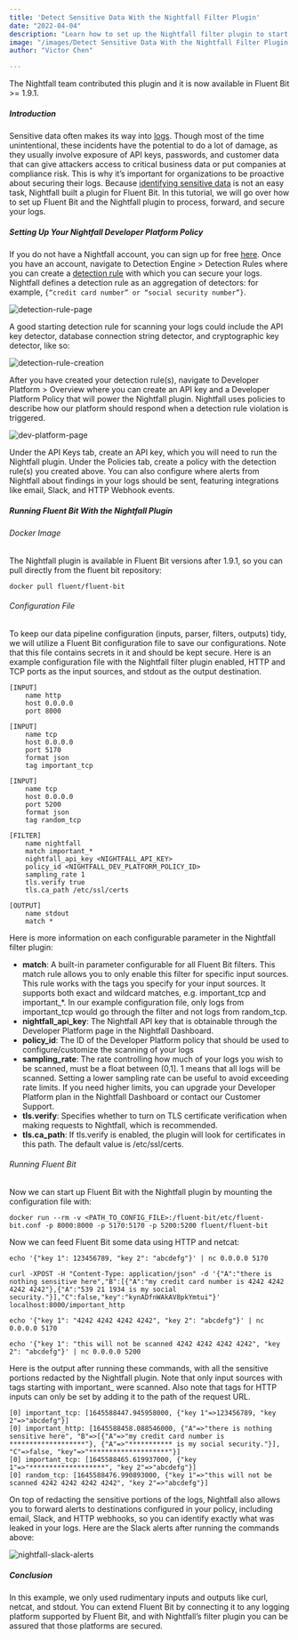 ```yaml
---
title: 'Detect Sensitive Data With the Nightfall Filter Plugin'
date: "2022-04-04"
description: "Learn how to set up the Nightfall filter plugin to start detecting sensitive data in your logging pipeline"
image: "/images/Detect Sensitive Data With the Nightfall Filter Plugin.png"
author: "Victor Chen"

---
```


The Nightfall team contributed this plugin and it is now available in Fluent Bit >= 1.9.1.

##### Introduction

Sensitive data often makes its way into [logs](https://nightfall.ai/how-does-sensitive-information-end-up-in-observability-platforms). Though most of the time unintentional, these incidents have the potential to do a lot of damage, as they usually involve exposure of API keys, passwords, and customer data that can give attackers access to critical business data or put companies at compliance risk. This is why it’s important for organizations to be proactive about securing their logs. Because [identifying sensitive data](https://nightfall.ai/why-detecting-sensitive-data-is-hard) is not an easy task, Nightfall built a plugin for Fluent Bit. In this tutorial, we will go over how to set up Fluent Bit and the Nightfall plugin to process, forward, and secure your logs.

##### Setting Up Your Nightfall Developer Platform Policy

If you do not have a Nightfall account, you can sign up for free [here](https://app.nightfall.ai/sign-up). Once you have an account, navigate to Detection Engine > Detection Rules where you can create a [detection rule](https://help.nightfall.ai/detection/getting-started-with-the-detection-engine) with which you can secure your logs. Nightfall defines a detection rule as an aggregation of detectors: for example, ```{“credit card number” or “social security number”}```.

![detection-rule-page](/images/blog/blog-nightfall-detection-rule-page.png)

A good starting detection rule for scanning your logs could include the API key detector, database connection string detector, and cryptographic key detector, like so:

![detection-rule-creation](/images/blog/blog-nightfall-detection-rule-creation.png)

After you have created your detection rule(s), navigate to Developer Platform > Overview where you can create an API key and a Developer Platform Policy that will power the Nightfall plugin. Nightfall uses policies to describe how our platform should respond when a detection rule violation is triggered.

![dev-platform-page](/images/blog/blog-nightfall-dev-platform-page.png)

Under the API Keys tab, create an API key, which you will need to run the Nightfall plugin. Under the Policies tab, create a policy with the detection rule(s) you created above. You can also configure where alerts from Nightfall about findings in your logs should be sent, featuring integrations like email, Slack, and HTTP Webhook events.

##### Running Fluent Bit With the Nightfall Plugin

###### Docker Image

The Nightfall plugin is available in Fluent Bit versions after 1.9.1, so you can pull directly from the fluent bit repository:
```
docker pull fluent/fluent-bit
```

###### Configuration File
To keep our data pipeline configuration (inputs, parser, filters, outputs) tidy, we will utilize a Fluent Bit configuration file to save our configurations. Note that this file contains secrets in it and should be kept secure. Here is an example configuration file with the Nightfall filter plugin enabled, HTTP and TCP ports as the input sources, and stdout as the output destination.

```
[INPUT]
    name http
    host 0.0.0.0
    port 8000

[INPUT]
    name tcp
    host 0.0.0.0
    port 5170
    format json
    tag important_tcp

[INPUT]
    name tcp
    host 0.0.0.0
    port 5200
    format json
    tag random_tcp

[FILTER]
    name nightfall
    match important_*
    nightfall_api_key <NIGHTFALL_API_KEY>
    policy_id <NIGHTFALL_DEV_PLATFORM_POLICY_ID>
    sampling_rate 1
    tls.verify true
    tls.ca_path /etc/ssl/certs

[OUTPUT]
    name stdout
    match *
```

Here is more information on each configurable parameter in the Nightfall filter plugin:

* **match**: A built-in parameter configurable for all Fluent Bit filters. This match rule allows you to only enable this filter for specific input sources. This rule works with the tags you specify for your input sources. It supports both exact and wildcard matches, e.g. important_tcp and important_*. In our example configuration file, only logs from  important_tcp would go through the filter and not logs from random_tcp.
* **nightfall_api_key**: The Nightfall API key that is obtainable through the Developer Platform page in the Nightfall Dashboard.
* **policy_id**: The ID of the Developer Platform policy that should be used to configure/customize the scanning of your logs
* **sampling_rate**: The rate controlling how much of your logs you wish to be scanned, must be a float between (0,1]. 1 means that all logs will be scanned. Setting a lower sampling rate can be useful to avoid exceeding rate limits. If you need higher limits, you can upgrade your Developer Platform plan in the Nightfall Dashboard or contact our Customer Support.
* **tls.verify**: Specifies whether to turn on TLS certificate verification when making requests to Nightfall, which is recommended.
* **tls.ca_path**: If tls.verify is enabled, the plugin will look for certificates in this path. The default value is /etc/ssl/certs.

###### Running Fluent Bit

Now we can start up Fluent Bit with the Nightfall plugin by mounting the configuration file with:

```
docker run --rm -v <PATH_TO_CONFIG_FILE>:/fluent-bit/etc/fluent-bit.conf -p 8000:8000 -p 5170:5170 -p 5200:5200 fluent/fluent-bit
```

Now we can feed Fluent Bit some data using HTTP and netcat:

```
echo '{"key 1": 123456789, "key 2": "abcdefg"}' | nc 0.0.0.0 5170

curl -XPOST -H "Content-Type: application/json" -d '{"A":"there is nothing sensitive here","B":[{"A":"my credit card number is 4242 4242 4242 4242"},{"A":"539 21 1934 is my social security."}],"C":false,"key":"kynADfnWAkAV8pkYmtui"}' localhost:8000/important_http

echo '{"key 1": "4242 4242 4242 4242", "key 2": "abcdefg"}' | nc 0.0.0.0 5170

echo '{"key 1": "this will not be scanned 4242 4242 4242 4242", "key 2": "abcdefg"}' | nc 0.0.0.0 5200
```

Here is the output after running these commands, with all the sensitive portions redacted by the Nightfall plugin. Note that only input sources with tags starting with important_ were scanned. Also note that tags for HTTP inputs can only be set by adding it to the path of the request URL.

```
[0] important_tcp: [1645588447.945958000, {"key 1"=>123456789, "key 2"=>"abcdefg"}]
[0] important_http: [1645588458.088546000, {"A"=>"there is nothing sensitive here", "B"=>[{"A"=>"my credit card number is *******************"}, {"A"=>"*********** is my social security."}], "C"=>false, "key"=>"********************"}]
[0] important_tcp: [1645588465.619937000, {"key 1"=>"*******************", "key 2"=>"abcdefg"}]
[0] random_tcp: [1645588476.990893000, {"key 1"=>"this will not be scanned 4242 4242 4242 4242", "key 2"=>"abcdefg"}]
```

On top of redacting the sensitive portions of the logs, Nightfall also allows you to forward alerts to destinations configured in your policy, including email, Slack, and HTTP webhooks, so you can identify exactly what was leaked in your logs. Here are the Slack alerts after running the commands above:

![nightfall-slack-alerts](/images/blog/blog-nightfall-slack-alerts.png)

##### Conclusion

In this example, we only used rudimentary inputs and outputs like curl, netcat, and stdout. You can extend Fluent Bit by connecting it to any logging platform supported by Fluent Bit, and with Nightfall’s filter plugin you can be assured that those platforms are secured.
